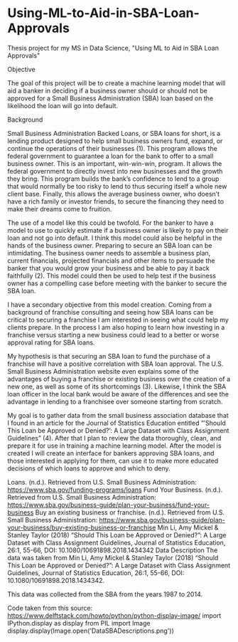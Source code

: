 # Using-ML-to-Aid-in-SBA-Loan-Approvals
Thesis project for my MS in Data Science, "Using ML to Aid in SBA Loan Approvals"

Objective

The goal of this project will be to create a machine learning model that will aid a banker in deciding if a business owner should or should not be approved for a Small Business Administration (SBA) loan based on the likelihood the loan will go into default.

Background

Small Business Administration Backed Loans, or SBA loans for short, is a lending product designed to help small business owners fund, expand, or continue the operations of their businesses (1). This program allows the federal government to guarantee a loan for the bank to offer to a small business owner. This is an important, win-win-win, program. It allows the federal government to directly invest into new businesses and the growth they bring. This program builds the bank’s confidence to lend to a group that would normally be too risky to lend to thus securing itself a whole new client base. Finally, this allows the average business owner, who doesn’t have a rich family or investor friends, to secure the financing they need to make their dreams come to fruition.

The use of a model like this could be twofold. For the banker to have a model to use to quickly estimate if a business owner is likely to pay on their loan and not go into default. I think this model could also be helpful in the hands of the business owner. Preparing to secure an SBA loan can be intimidating. The business owner needs to assemble a business plan, current financials, projected financials and other items to persuade the banker that you would grow your business and be able to pay it back faithfully (2). This model could then be used to help test if the business owner has a compelling case before meeting with the banker to secure the SBA loan.

I have a secondary objective from this model creation. Coming from a background of franchise consulting and seeing how SBA loans can be critical to securing a franchise I am interested in seeing what could help my clients prepare. In the process I am also hoping to learn how investing in a franchise versus starting a new business could lead to a better or worse approval rating for SBA loans.

My hypothesis is that securing an SBA loan to fund the purchase of a franchise will have a positive correlation with SBA loan approval. The U.S. Small Business Administration website even explains some of the advantages of buying a franchise or existing business over the creation of a new one, as well as some of its shortcomings (3). Likewise, I think the SBA loan officer in the local bank would be aware of the differences and see the advantage in lending to a franchisee over someone starting from scratch.

My goal is to gather data from the small business association database that I found in an article for the Journal of Statistics Education entitled ”’Should This Loan be Approved or Denied?’: A Large Dataset with Class Assignment Guidelines” (4). After that I plan to review the data thoroughly, clean, and prepare it for use in training a machine learning model. After the model is created I will create an interface for bankers approving SBA loans, and those interested in applying for them, can use it to make more educated decisions of which loans to approve and which to deny.

Loans. (n.d.). Retrieved from U.S. Small Business Administration: https://www.sba.gov/funding-programs/loans
Fund Your Business. (n.d.). Retrieved from U.S. Small Business Administration: https://www.sba.gov/business-guide/plan-your-business/fund-your-business
Buy an existing business or franchise. (n.d.). Retrieved from U.S. Small Business Administration: https://www.sba.gov/business-guide/plan-your-business/buy-existing-business-or-franchise
Min Li, Amy Mickel & Stanley Taylor (2018) “Should This Loan be Approved or Denied?”: A Large Dataset with Class Assignment Guidelines, Journal of Statistics Education, 26:1, 55-66, DOI: 10.1080/10691898.2018.1434342
Data Description
The data was taken from Min Li, Amy Mickel & Stanley Taylor (2018) “Should This Loan be Approved or Denied?”: A Large Dataset with Class Assignment Guidelines, Journal of Statistics Education, 26:1, 55-66, DOI: 10.1080/10691898.2018.1434342.

This data was collected from the SBA from the years 1987 to 2014.

Code taken from this source: https://www.delftstack.com/howto/python/python-display-image/
import IPython.display as display
from PIL import Image
display.display(Image.open('DataSBADescriptions.png'))

